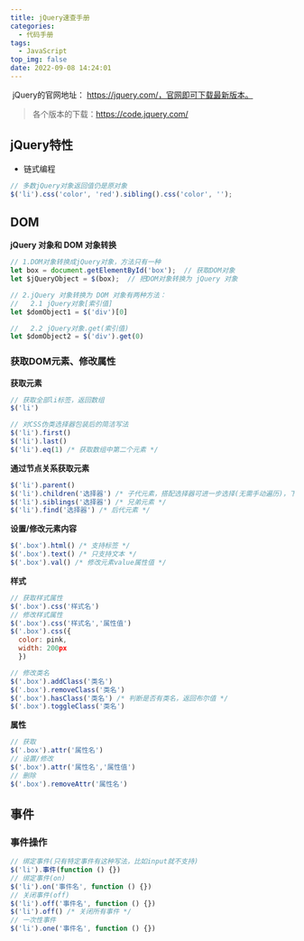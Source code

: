 ```yaml
---
title: jQuery速查手册
categories:
  - 代码手册
tags:
  - JavaScript
top_img: false
date: 2022-09-08 14:24:01
---
```


​	jQuery的官网地址： https://jquery.com/，官网即可下载最新版本。

>  各个版本的下载：https://code.jquery.com/

## jQuery特性

- 链式编程

```javascript
// 多数jQuery对象返回值仍是原对象
$('li').css('color', 'red').sibling().css('color', ''); 
```

## DOM
**jQuery 对象和 DOM 对象转换**
```js
// 1.DOM对象转换成jQuery对象，方法只有一种
let box = document.getElementById('box');  // 获取DOM对象
let $jQueryObject = $(box);  // 把DOM对象转换为 jQuery 对象

// 2.jQuery 对象转换为 DOM 对象有两种方法：
//   2.1 jQuery对象[索引值]
let $domObject1 = $('div')[0]

//   2.2 jQuery对象.get(索引值)
let $domObject2 = $('div').get(0)
```

### 获取DOM元素、修改属性
**获取元素**
```js
// 获取全部li标签，返回数组
$('li')

// 对CSS伪类选择器包装后的简洁写法
$('li').first()
$('li').last()
$('li').eq(1) /* 获取数组中第二个元素 */
```
**通过节点关系获取元素**
```js
$('li').parent()
$('li').children('选择器') /* 子代元素，搭配选择器可进一步选择(无需手动遍历)，下同 */
$('li').siblings('选择器') /* 兄弟元素 */
$('li').find('选择器') /* 后代元素 */
```
**设置/修改元素内容**
```js
$('.box').html() /* 支持标签 */
$('.box').text() /* 只支持文本 */
$('.box').val() /* 修改元素value属性值 */
```
**样式**
```js
// 获取样式属性
$('.box').css('样式名')
// 修改样式属性
$('.box').css('样式名','属性值')
$('.box').css({
  color: pink,
  width: 200px
  })

// 修改类名
$('.box').addClass('类名')
$('.box').removeClass('类名')
$('.box').hasClass('类名') /* 判断是否有类名，返回布尔值 */
$('.box').toggleClass('类名')
```
**属性**
```js
// 获取
$('.box').attr('属性名')
// 设置/修改
$('.box').attr('属性名','属性值')
// 删除
$('.box').removeAttr('属性名')
```



## 事件

### 事件操作
```js
// 绑定事件(只有特定事件有这种写法，比如input就不支持)
$('li').事件(function () {})
// 绑定事件(on)
$('li').on('事件名', function () {})
// 关闭事件(off)
$('li').off('事件名', function () {})
$('li').off() /* 关闭所有事件 */
// 一次性事件
$('li').one('事件名', function () {})
```